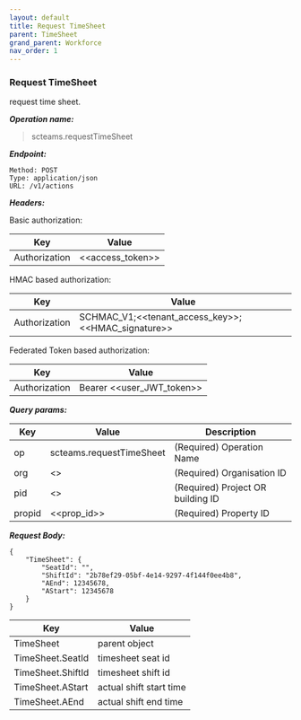 ```yaml
---
layout: default
title: Request TimeSheet
parent: TimeSheet
grand_parent: Workforce
nav_order: 1
---
```


### Request TimeSheet

request time sheet.

***Operation name:***

> scteams.requestTimeSheet

***Endpoint:***

```
Method: POST
Type: application/json
URL: /v1/actions
```

***Headers:***

Basic authorization:

|Key|Value|
|---|---|
|Authorization|<<access_token>>|


HMAC based authorization:

|Key|Value|
|---|---|
|Authorization|SCHMAC_V1;<<tenant_access_key>>;<<HMAC_signature>>|

Federated Token based authorization:

|Key|Value|
|---|---|
|Authorization|Bearer <<user_JWT_token>>|

***Query params:***

| Key | Value | Description |
| --- | ------|-------------|
| op | scteams.requestTimeSheet | (Required) Operation Name |
| org | <<org>> | (Required) Organisation ID |
| pid | <<pid>> | (Required) Project OR building ID |
| propid | <<prop_id>> | (Required) Property ID |

***Request Body:***

```
{
    "TimeSheet": {
        "SeatId": "",
        "ShiftId": "2b78ef29-05bf-4e14-9297-4f144f0ee4b8",
        "AEnd": 12345678,
        "AStart": 12345678
    }
}
```

|Key|Value|
|---|---|
|TimeSheet|parent object|
|TimeSheet.SeatId|timesheet seat id|
|TimeSheet.ShiftId|timesheet shift id|
|TimeSheet.AStart|actual shift start time|
|TimeSheet.AEnd|actual shift end time|